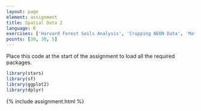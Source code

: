 ```yaml
---
layout: page
element: assignment
title: Spatial Data 2
language: R
exercises: ['Harvard Forest Soils Analysis', 'Cropping NEON Data', 'Matrix Operations']
points: [30, 30, 5]
---
```



Place this code at the start of the assignment to load all the required packages.

```r
library(stars)
library(sf)
library(ggplot2)
library(dplyr)
```

{% include assignment.html %}
